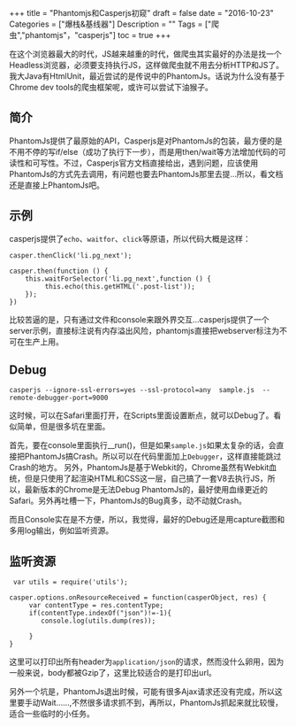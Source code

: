 +++
title = "Phantomjs和Casperjs初窥"
draft = false
date = "2016-10-23"
Categories = ["爆栈&基线器"] 
Description = "" 
Tags = ["爬虫","phantomjs"，"casperjs"] 
toc = true
+++

在这个浏览器最大的时代，JS越来越重的时代，做爬虫其实最好的办法是找一个Headless浏览器，必须要支持执行JS，这样做爬虫就不用去分析HTTP和JS了。我大Java有HtmlUnit，最近尝试的是传说中的PhantomJs。话说为什么没有基于Chrome dev tools的爬虫框架呢，或许可以尝试下油猴子。
## 简介
PhantomJs提供了最原始的API，Casperjs是对PhantomJs的包装，最方便的是不用不停的写if/else（成功了执行下一步），而是用then/wait等方法增加代码的可读性和可写性。不过，Casperjs官方文档直接给出，遇到问题，应该使用PhantomJs的方式先去调用，有问题也要去PhantomJs那里去提…所以，看文档还是直接上PhantomJs吧。
## 示例
casperjs提供了`echo`、`waitfor`、`click`等原语，所以代码大概是这样：
```
casper.thenClick('li.pg_next');

casper.then(function () {
    this.waitForSelector('li.pg_next',function () {
         this.echo(this.getHTML('.post-list'));
    });
})
```
比较苦逼的是，只有通过文件和console来跟外界交互…casperjs提供了一个server示例，直接标注说有内存溢出风险，phantomjs直接把webserver标注为不可在生产上用。

## Debug
```
casperjs --ignore-ssl-errors=yes --ssl-protocol=any  sample.js  --remote-debugger-port=9000 
```
这时候，可以在Safari里面打开，在Scripts里面设置断点，就可以Debug了。看似简单，但是很多坑在里面。

首先，要在console里面执行__run()，但是如果`sample.js`如果太复杂的话，会直接把PhantomJs搞Crash。所以可以在代码里面加上`Debugger`，这样直接能跳过Crash的地方。
另外，PhantomJs是基于Webkit的，Chrome虽然有Webkit血统，但是只使用了起渲染HTML和CSS这一层，自己搞了一套V8去执行JS，所以，最新版本的Chrome是无法Debug PhantomJs的，最好使用血缘更近的Safari。另外再吐槽一下，PhantomJs的Bug真多，动不动就Crash。

而且Console实在是不方便，所以，我觉得，最好的Debug还是用capture截图和多用log输出，例如监听资源。


## 监听资源
```
 var utils = require('utils');

casper.options.onResourceReceived = function(casperObject, res) {
     var contentType = res.contentType;
     if(contentType.indexOf("json")!=-1){
        console.log(utils.dump(res));

     }
}
```
这里可以打印出所有header为`application/json`的请求，然而没什么卵用，因为一般来说，body都被Gzip了，这里比较适合的是打印出url。

另外一个坑是，PhantomJs退出时候，可能有很多Ajax请求还没有完成，所以这里要手动Wait……,不然很多请求抓不到，再所以，PhantomJs抓起来就比较慢，适合一些临时的小任务。

